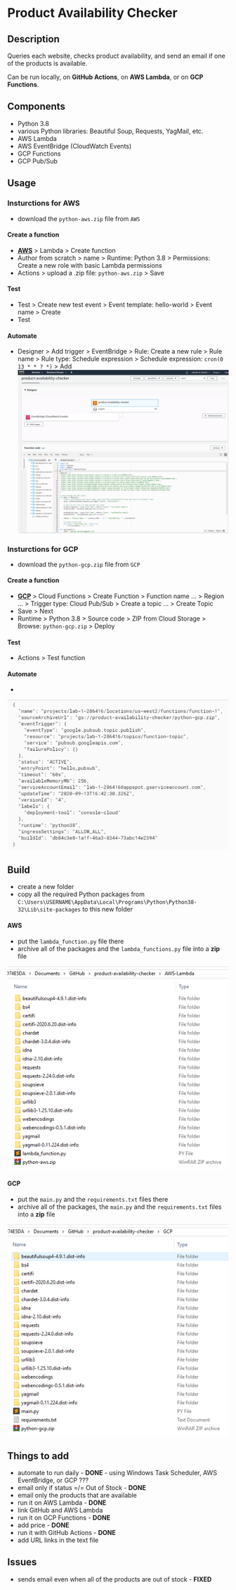 # Product Availability Checker


## Description
Queries each website, checks product availability, and send an email if one of the products is available.  

Can be run locally, on **GitHub Actions**, on **AWS Lambda**, or on **GCP Functions**.


## Components
- Python 3.8
- various Python libraries: Beautiful Soup, Requests, YagMail, etc.
- AWS Lambda
- AWS EventBridge (CloudWatch Events)
- GCP Functions
- GCP Pub/Sub


## Usage
### Insturctions for **AWS**

- download the `python-aws.zip` file from `AWS`
#### Create a function
- **[AWS](https://console.aws.amazon.com)** > Lambda > Create function
- Author from scratch > name > Runtime: Python 3.8 > Permissions: Create a new role with basic Lambda permissions
- Actions > upload a .zip file: `python-aws.zip` > Save
#### Test
- Test > Create new test event > Event template: hello-world > Event name > Create
- Test
#### Automate
- Designer > Add trigger > EventBridge > Rule: Create a new rule > Rule name > Rule type: Schedule expression > Schedule expression: `cron(0 13 * * ? *)` > Add
&NewLine;
&NewLine;
![](AWS/aws.png)


### Insturctions for **GCP**

- download the `python-gcp.zip` file from `GCP`
#### Create a function
- **[GCP](https://console.cloud.google.com)** > Cloud Functions > Create Function > Function name ... > Region ... > Trigger type:  Cloud Pub/Sub > Create a topic ... > Create Topic
- Save > Next
- Runtime > Python 3.8 > Source code > ZIP from Cloud Storage > Browse: `python-gcp.zip` > Deploy
#### Test
- Actions > Test function
#### Automate
- 

![](GCP/gcp.png)


## Build
- create a new folder
- copy all the required Python packages from `C:\Users\USERNAME\AppData\Local\Programs\Python\Python38-32\Lib\site-packages` to this new folder
#### AWS
- put the `lambda_function.py` file there
- archive all of the packages and the `lambda_functions.py` file into a **zip** file

![](AWS/aws-folder.png)
#### GCP

- put the `main.py` and the `requirements.txt` files there
- archive all of the packages, the `main.py` and the `requirements.txt` files into a **zip** file

![](GCP/gcp-folder.png)


## Things to add
- automate to run daily - **DONE** - using Windows Task Scheduler, AWS EventBridge, or GCP ???
- email only if status =/= Out of Stock - **DONE**
- email only the products that are available
- run it on AWS Lambda - **DONE**
- link GitHub and AWS Lambda
- run it on GCP Functions - **DONE**
- add price - **DONE**
- run it with GitHub Actions - **DONE**
- add URL links in the text file


## Issues
 - sends email even when all of the products are out of stock - **FIXED**
